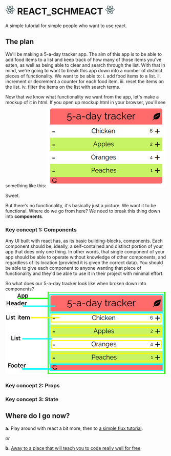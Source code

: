 # ![react logo](/assets/img/react_logo_fandc.png) REACT_SCHMEACT ![react logo](/assets/img/react_logo_fandc.png)
A simple tutorial for simple people who want to use react.

## The plan
We'll be making a 5-a-day tracker app. The aim of this app is to be able to add food items to a list and keep track of how many of those items you've eaten, as well as being able to clear and search through the list.
With that in mind, we're going to want to break this app down into a number of distinct pieces of functionality. We want to be able to:
i. add food items to a list.
ii. increment or decrement a counter for each food item.
iii. reset the items on the list.
iv. filter the items on the list with search terms.

Now that we know what functionality we want from the app, let's make a mockup of it in html. If you open up mockup.html in your browser, you'll see something like this:
![](/assets/img/App-Mockup.png)

Sweet.

But there's no functionality, it's basically just a picture. We want it to be functional. Where do we go from here? We need to break this thing down into __components__.

### Key concept 1: Components
Any UI built with react has, as its basic building-blocks, components. Each component should be, ideally, a self-contained and distinct portion of your app that does only one thing. In other words, that single component of your app should be able to operate without knowledge of other components, and regardless of its location (provided it is given the correct data).
You should be able to give each component to anyone wanting that piece of functionality and they'd be able to use it in their project with minimal effort.

So what does our 5-a-day tracker look like when broken down into components?
![](/assets/img/App-Mockup-Components.png)

### Key concept 2: Props

### Key concept 3: State

## Where do I go now?
__a.__ Play around with react a bit more, then to [a simple flux tutorial](https://github.com/MIJOTHY/FOR_FLUX_SAKE).

_or_

__b.__ [Away to a place that will teach you to code really well for free](http://foundersandcoders.org/apply.html)
